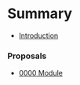 # Summary

* [Introduction](README.md)

### Proposals

* [0000 Module](rfcs/0000-module/main.zh-CN.md)

